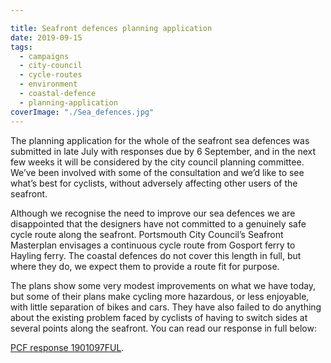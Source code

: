 ```yaml
---

title: Seafront defences planning application
date: 2019-09-15
tags:  
  - campaigns
  - city-council
  - cycle-routes
  - environment 
  - coastal-defence
  - planning-application
coverImage: "./Sea_defences.jpg"
---
```


The planning application for the whole of the seafront sea defences was submitted in late July with responses due by 6 September, and in the next few weeks it will be considered by the city council planning committee. We’ve been involved with some of the consultation and we’d like to see what’s best for cyclists, without adversely affecting other users of the seafront.

Although we recognise the need to improve our sea defences we are disappointed that the designers have not committed to a genuinely safe cycle route along the seafront. Portsmouth City Council’s Seafront Masterplan envisages a continuous cycle route from Gosport ferry to Hayling ferry. The coastal defences do not cover this length in full, but where they do, we expect them to provide a route fit for purpose.

The plans show some very modest improvements on what we have today, but some of their plans make cycling more hazardous, or less enjoyable, with little separation of bikes and cars. They have also failed to do anything about the existing problem faced by cyclists of having to switch sides at several points along the seafront. You can read our response in full below:

[PCF response 1901097FUL](/public/assets/docs/PCF-response-1901097FUL.pdf).
